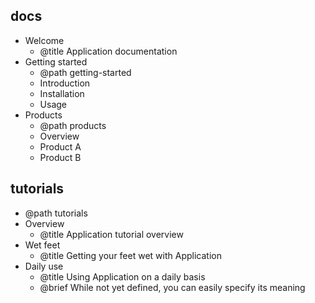 

## docs

- Welcome
  - @title Application documentation
- Getting started
  - @path getting-started
  - Introduction
  - Installation
  - Usage
- Products
  - @path products
  - Overview
  - Product A
  - Product B

## tutorials

- @path tutorials
- Overview
    - @title Application tutorial overview
- Wet feet
    - @title Getting your feet wet with Application
- Daily use
    - @title Using Application on a daily basis
    - @brief While not yet defined, you can easily specify its meaning